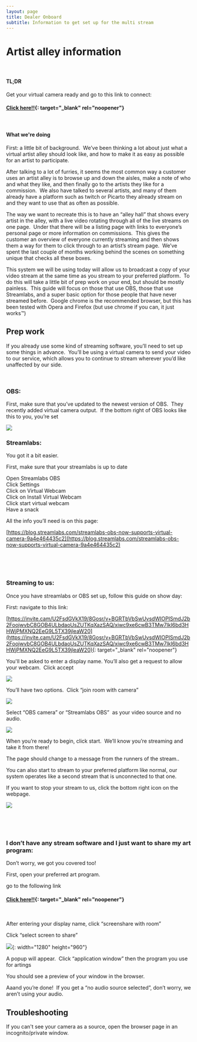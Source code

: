 ```yaml
---
layout: page
title: Dealer Onboard
subtitle: Information to get set up for the multi stream
---
```


# Artist alley information

&nbsp;

#### TL;DR&nbsp;

Get your virtual camera ready and go to this link to connect:

#### [Click here\!\!](https://invite.cam/U2FsdGVkX19/8Gosr/v+BGRTbVbSwUvsdWIOPISmdJ2b2FoojwvbC8GOB4ULbdaoUsZUTKqXazSAQ/xiwc9xe6cwB3TMw7lkI6bd3HHWjPMXNQ2EeG9L5TX39jleaW20){: target="_blank" rel="noopener"}

#### &nbsp;

#### What we're doing

First: a little bit of background.&nbsp; We’ve been thinking a lot about just what a virtual artist alley should look like, and how to make it as easy as possible for an artist to participate.&nbsp;&nbsp;

After talking to a lot of furries, it seems the most common way a customer uses an artist alley is to browse up and down the aisles, make a note of who and what they like, and then finally go to the artists they like for a commission.&nbsp; We also have talked to several artists, and many of them already have a platform such as twitch or Picarto they already stream on and they want to use that as often as possible.&nbsp;&nbsp;

The way we want to recreate this is to have an “alley hall” that shows every artist in the alley, with a live video rotating through all of the live streams on one page.&nbsp; Under that there will be a listing page with links to everyone’s personal page or more information on commissions.&nbsp; This gives the customer an overview of everyone currently streaming and then shows them a way for them to click through to an artist’s stream page.&nbsp; We’ve spent the last couple of months working behind the scenes on something unique that checks all these boxes.&nbsp;

This system we will be using today will allow us to broadcast a copy of your video stream at the same time as you stream to your preferred platform.&nbsp; To do this will take a little bit of prep work on your end, but should be mostly painless.&nbsp; This guide will focus on those that use OBS, those that use Streamlabs, and a super basic option for those people that have never streamed before.&nbsp; Google chrome is the recommended browser, but this has been tested with Opera and Firefox (but use chrome if you can, it just works™)

## Prep work

If you already use some kind of streaming software, you’ll need to set up some things in advance.&nbsp; You’ll be using a virtual camera to send your video to our service, which allows you to continue to stream wherever you’d like unaffected by our side.

&nbsp;

### OBS:

First, make sure that you’ve updated to the newest version of OBS.&nbsp; They recently added virtual camera output.&nbsp; If the bottom right of OBS looks like this to you, you’re set

![](assets/img/virtualWebcam.png)

### Streamlabs:

You got it a bit easier.&nbsp;&nbsp;

First, make sure that your streamlabs is up to date

Open Streamlabs OBS<br>Click Settings<br>Click on Virtual Webcam<br>Click on Install Virtual Webcam<br>Click start virtual webcam<br>Have a snack

All the info you’ll need is on this page:

[https://blog.streamlabs.com/streamlabs-obs-now-supports-virtual-camera-9a4e464435c2](https://blog.streamlabs.com/streamlabs-obs-now-supports-virtual-camera-9a4e464435c2)

&nbsp;

&nbsp;

### Streaming to us:

Once you have streamlabs or OBS set up, follow this guide on show day:

First: navigate to this link:

[https://invite.cam/U2FsdGVkX19/8Gosr/v+BGRTbVbSwUvsdWIOPISmdJ2b2FoojwvbC8GOB4ULbdaoUsZUTKqXazSAQ/xiwc9xe6cwB3TMw7lkI6bd3HHWjPMXNQ2EeG9L5TX39jleaW20](https://invite.cam/U2FsdGVkX19/8Gosr/v+BGRTbVbSwUvsdWIOPISmdJ2b2FoojwvbC8GOB4ULbdaoUsZUTKqXazSAQ/xiwc9xe6cwB3TMw7lkI6bd3HHWjPMXNQ2EeG9L5TX39jleaW20){: target="_blank" rel="noopener"}

You'll be asked to enter a display name. You’ll also get a request to allow your webcam.&nbsp; Click accept&nbsp;

![](assets/img/webcam-sel.png)

You’ll have two options.&nbsp; Click “join room with camera”

![](assets/img/connect-with-webcam.png)

Select “OBS camera” or “Streamlabs OBS”&nbsp; as your video source and no audio.

![](assets/img/source-select.png)

When you’re ready to begin, click start.&nbsp; We’ll know you’re streaming and take it from there\!

The page should change to a message from the runners of the stream..&nbsp;

You can also start to stream to your preferred platform like normal, our system operates like a second stream that is unconnected to that one.

If you want to stop your stream to us, click the bottom right icon on the webpage.&nbsp;

![](assets/img/stream-buttons.png)

&nbsp;

&nbsp;

### I don’t have any stream software and I just want to share my art program:

Don’t worry, we got you covered too\!

First, open your preferred art program.

go to the following link

#### [Click here\!\!](https://invite.cam/U2FsdGVkX19/8Gosr/v+BGRTbVbSwUvsdWIOPISmdJ2b2FoojwvbC8GOB4ULbdaoUsZUTKqXazSAQ/xiwc9xe6cwB3TMw7lkI6bd3HHWjPMXNQ2EeG9L5TX39jleaW20){: target="_blank" rel="noopener"}

&nbsp;

After entering your display name, click “screenshare with room”

Click “select screen to share”

![](assets/img/source-sel.png){: width="1280" height="960"}

A popup will appear.&nbsp; Click “application window” then the program you use for artings

You should see a preview of your window in the browser.&nbsp;&nbsp;

Aaand you’re done\!&nbsp; If you get a “no audio source selected”, don’t worry, we aren’t using your audio.&nbsp;&nbsp;

## Troubleshooting

If you can't see your camera as a source, open the browser page in an incognito/private window.&nbsp;&nbsp;
